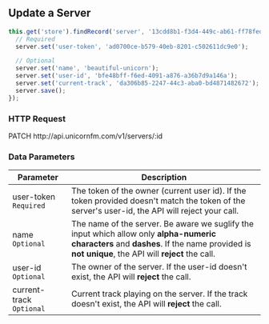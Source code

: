 ## Update a Server

```javascript
this.get('store').findRecord('server', '13cdd8b1-f3d4-449c-ab61-ff78fed187cb').then(function(server) {
  // Required
  server.set('user-token', 'ad0700ce-b579-40eb-8201-c502611dc9e0');

  // Optional
  server.set('name', 'beautiful-unicorn');
  server.set('user-id', 'bfe48bff-f6ed-4091-a876-a36b7d9a146a');
  server.set('current-track', 'da306b85-2247-44c3-aba0-bd4871482672');
  server.save(); 
});
```

### HTTP Request

<aside class="http">
  PATCH http://api.unicornfm.com/v1/servers/:id
</aside>

### Data Parameters

Parameter | Description
--------- | -----------
user-token <span class="type required">```Required```</span>| The token of the owner (current user id). If the token provided doesn't match the token of the server's user-id, the API will reject your call.
name <span class="type">```Optional```</span> | The name of the server. Be aware we suglify the input which allow only **alpha-numeric characters** and **dashes**. If the name provided is **not unique**, the API will **reject** the call.
user-id <span class="type">```Optional```</span> | The owner of the server. If the user-id doesn't exist, the API will **reject** the call.
current-track <span class="type">```Optional```</span> | Current track playing on the server. If the track doesn't exist, the API will **reject** the call.
